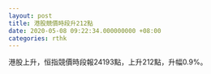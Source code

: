 ```yaml
---
layout: post
title: 港股競價時段升212點
date: 2020-05-08 09:22:34.000000000 +08:00
categories: rthk
---
```


港股上升，恒指競價時段報24193點，上升212點，升幅0.9%。
